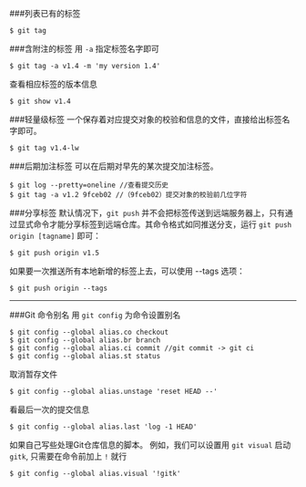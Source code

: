###列表已有的标签

	$ git tag
###含附注的标签
用 `-a` 指定标签名字即可

	$ git tag -a v1.4 -m 'my version 1.4'
查看相应标签的版本信息

	$ git show v1.4
###轻量级标签
一个保存着对应提交对象的校验和信息的文件，直接给出标签名字即可。

	$ git tag v1.4-lw
###后期加注标签
可以在后期对早先的某次提交加注标签。
	
	$ git log --pretty=oneline //查看提交历史
	$ git tag -a v1.2 9fceb02 //（9fceb02）提交对象的校验前几位字符
###分享标签
默认情况下，`git push` 并不会把标签传送到远端服务器上，只有通过显式命令才能分享标签到远端仓库。其命令格式如同推送分支，运行 `git push origin [tagname]` 即可：

	$ git push origin v1.5
如果要一次推送所有本地新增的标签上去，可以使用 --tags 选项：

	$ git push origin --tags

****
###Git 命令别名
用 `git config` 为命令设置别名

	$ git config --global alias.co checkout
	$ git config --global alias.br branch
	$ git config --global alias.ci commit //git commit -> git ci
	$ git config --global alias.st status
取消暂存文件

	$ git config --global alias.unstage 'reset HEAD --'
看最后一次的提交信息

	$ git config --global alias.last 'log -1 HEAD'
如果自己写些处理Git仓库信息的脚本。
例如，我们可以设置用 `git visual` 启动 `gitk`,
只需要在命令前加上 `!` 就行

	$ git config --global alias.visual '!gitk'